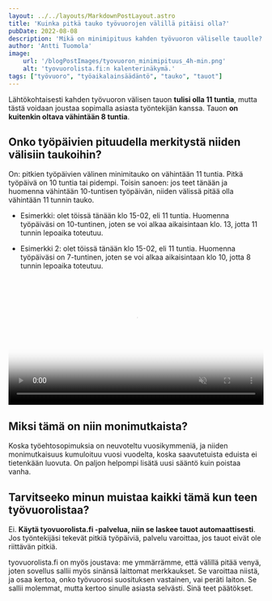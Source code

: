 ```yaml
---
layout: ../../layouts/MarkdownPostLayout.astro
title: 'Kuinka pitkä tauko työvuorojen välillä pitäisi olla?'
pubDate: 2022-08-08
description: 'Mikä on minimipituus kahden työvuoron väliselle tauolle?'
author: 'Antti Tuomola'
image:
    url: '/blogPostImages/tyovuoron_minimipituus_4h-min.png'
    alt: 'tyovuorolista.fi:n kalenterinäkymä.'
tags: ["työvuoro", "työaikalainsäädäntö", "tauko", "tauot"]
---
```


Lähtökohtaisesti kahden työvuoron välisen tauon <strong>tulisi olla 11 tuntia</strong>, mutta tästä voidaan joustaa sopimalla asiasta työntekijän kanssa. Tauon <strong>on kuitenkin oltava vähintään 8 tuntia</strong>.

## Onko työpäivien pituudella merkitystä niiden välisiin taukoihin?
On: pitkien työpäivien välinen minimitauko on vähintään 11 tuntia. Pitkä työpäivä on 10 tuntia tai pidempi. Toisin sanoen: jos teet tänään ja huomenna vähintään 10-tuntisen työpäivän, niiden välissä pitää olla vähintään 11 tunnin tauko.

- Esimerkki: olet töissä tänään klo 15-02, eli 11 tuntia. Huomenna työpäiväsi on 10-tuntinen, joten se voi alkaa aikaisintaan klo. 13, jotta 11 tunnin lepoaika toteutuu.

- Esimerkki 2: olet töissä tänään klo 15-02, eli 11 tuntia. Huomenna työpäiväsi on 7-tuntinen, joten se voi alkaa aikaisintaan klo 10, jotta 8 tunnin lepoaika toteutuu.

<video controls autoplay="autoplay" loop="loop" muted="muted" preload="auto" width="100%" poster='/tyovuorolista_hero.png'>
  <source src="/blogPostImages/minimitauko_tyovuorojen_valissa.mp4" type="video/mp4">
</video>

## Miksi tämä on niin monimutkaista?
Koska työehtosopimuksia on neuvoteltu vuosikymmeniä, ja niiden monimutkaisuus kumuloituu vuosi vuodelta, koska saavutetuista eduista ei tietenkään luovuta. On paljon helpompi lisätä uusi sääntö kuin poistaa vanha.

## Tarvitseeko minun muistaa kaikki tämä kun teen työvuorolistaa?
Ei. <strong>Käytä tyovuorolista.fi -palvelua, niin se laskee tauot automaattisesti</strong>. Jos työntekijäsi tekevät pitkiä työpäiviä, palvelu varoittaa, jos tauot eivät ole riittävän pitkiä.

tyovuorolista.fi on myös joustava: me ymmärrämme, että välillä pitää venyä, joten sovellus sallii myös sinänsä laittomat merkkaukset. Se varoittaa niistä, ja osaa kertoa, onko työvuorosi suosituksen vastainen, vai peräti laiton. Se sallii molemmat, mutta kertoo sinulle asiasta selvästi. Sinä teet päätökset.